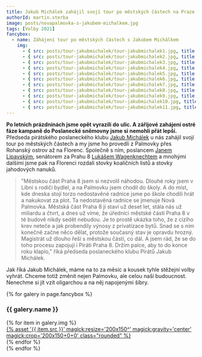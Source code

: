 ```yaml
---
title: Jakub Michálek zahájil svojí tour po městských částech na Praze 8
authorId: martin.sterba
image: posts/novapalmovka-s-jakubem-michalkem.jpg
tags: [Volby 2021]
fancybox:
  - name: Záhájení tour po městských částech s Jakubem Michálkem
    img:
      - { src: posts/tour-jakubmichalek/tour-jakubmichalek1.jpg, title: Úklid Rohanského ostrova 1 }
      - { src: posts/tour-jakubmichalek/tour-jakubmichalek2.jpg, title: Úklid Rohanského ostrova 2 }
      - { src: posts/tour-jakubmichalek/tour-jakubmichalek3.jpg, title: Úklid Rohanského ostrova 3 }
      - { src: posts/tour-jakubmichalek/tour-jakubmichalek4.jpg, title: Úklid Rohanského ostrova 6 }
      - { src: posts/tour-jakubmichalek/tour-jakubmichalek5.jpg, title: Úklid Rohanského ostrova 7 }
      - { src: posts/tour-jakubmichalek/tour-jakubmichalek6.jpg, title: Úklid Rohanského ostrova 8 }
      - { src: posts/tour-jakubmichalek/tour-jakubmichalek7.jpg, title: Úklid Rohanského ostrova 9 }
      - { src: posts/tour-jakubmichalek/tour-jakubmichalek8.jpg, title: Úklid Rohanského ostrova 9 }
      - { src: posts/tour-jakubmichalek/tour-jakubmichalek9.jpg, title: Úklid Rohanského ostrova 9 }
      - { src: posts/tour-jakubmichalek/tour-jakubmichalek10.jpg, title: Úklid Rohanského ostrova 9 }
      - { src: posts/tour-jakubmichalek/tour-jakubmichalek11.jpg, title: Úklid Rohanského ostrova 9 }
---
```


**Po letních prázdninách jsme opět vyrazili do ulic. A zářijové zahájení ostré fáze kampaně do Poslanecké sněmovny jsme si nemohli přát lepší.** Předseda pirátského poslaneckého klubu [Jakub Michálek](https://www.pirati.cz/lide/jakub-michalek/) u nás zahájil svojí tour po městských částech a my jsme ho provedli z Palmovky přes Rohanský ostrov až na Florenc. Společně s ním, poslancem [Janem Lipavským](https://www.pirati.cz/lide/jan-lipavsky/), senátorem za Prahu 8 [Lukášem Wagenknechtem](https://praha8.pirati.cz/lide/lukas-wagenknecht.html) a mnohými dalšími jsme pak na Florenci rozdali stovky koaličních listů a stovky jahodových nanuků.

>"Městskou část Praha 8 jsem si nezvolil náhodou. Dlouhé roky jsem v Libni s rodiči bydlel, a na Palmovku jsem chodil do školy. A do míst, kde dneska stojí torzo nedostavěné radnice jsme po škole chodili hrát a nakukovat za plot. Ta nedostavěná radnice se jmenuje Nová Palmovka. Městská část Praha 8 ji staví už deset let, stála nás už miliardu a čtvrt, a dnes už víme, že úředníci městské části Praha 8 v té budově nikdy sedět nebudou. Je to prostě ukázka toho, že z cizího krev neteče a jak probendily výnosy z privatizace bytů. Snad se s ním konečně začne něco dělat, protože současný stav je opravdu hrozný. Magistrát už dlouho řeší s městskou částí, co dál. A jsem rád, že se do toho procesu zapojují i Piráti Praha 8. Držím palce, aby to do konce roku klaplo," říká předseda poslaneckého klubu Pirátů Jakub Michálek.

Jak říká Jakub Michálek, máme na to za měsíc a kousek tyhle stěžejní volby vyhrát. Chceme totiž změnit nejen Palmovku, ale celou naší budoucnost. Nenechme si jít vzít oligarchou a na něj napojenými šíbry.

{% for galery in page.fancybox %}
<div class="mt-4">
  <h3>{{ galery.name }}</h3>
  <div class="grid grid-cols-4 gap-4">
  {% for item in galery.img %}
    <div class="">
      <a data-fancybox="gallery" href="{% asset '{{ item.src }}' @path %}" data-caption="{{ item.title }}">{% asset '{{ item.src }}' magick:resize='200x150^' magick:gravity='center' magick:crop='200x150+0+0' class="rounded" %}</a>
    </div>
  {% endfor %}
  </div>
</div>
{% endfor %}
